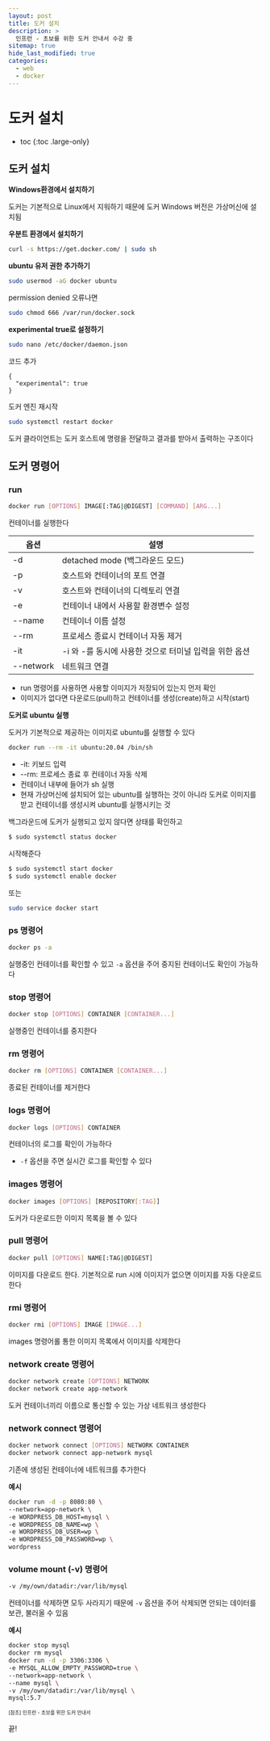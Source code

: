 ```yaml
---
layout: post
title: 도커 설치
description: >
  인프런 - 초보를 위한 도커 안내서 수강 중
sitemap: true
hide_last_modified: true
categories:
  - web
  - docker
---
```


# 도커 설치

* toc
{:toc .large-only}

## 도커 설치

__Windows환경에서 설치하기__

도커는 기본적으로 Linux에서 지워하기 때문에 도커 Windows 버전은 가상머신에 설치됨

__우분트 환경에서 설치하기__

```bash
curl -s https://get.docker.com/ | sudo sh
```

__ubuntu 유저 권한 추가하기__

```bash
sudo usermod -aG docker ubuntu
```
permission denied 오류나면
```bash
sudo chmod 666 /var/run/docker.sock
```

__experimental true로 설정하기__

```bash
sudo nano /etc/docker/daemon.json
```
코드 추가
```
{
  "experimental": true
}
```
도커 엔진 재시작
```bash
sudo systemctl restart docker
```


도커 클라이언트는 도커 호스트에 명령을 전달하고 결과를 받아서 출력하는 구조이다

## 도커 명령어

### run

```bash
docker run [OPTIONS] IMAGE[:TAG|@DIGEST] [COMMAND] [ARG...]
```
컨테이너를 실행한다

| 옵션 | 설명 |
| --- | --- |
| -d | detached mode (백그라운드 모드) |
| -p | 호스트와 컨테이너의 포트 연결 |
| -v | 호스트와 컨테이너의 디렉토리 연결 |
| -e | 컨테이너 내에서 사용할 환경변수 설정 |
| --name | 컨테이너 이름 설정 |
| --rm | 프로세스 종료시 컨테이너 자동 제거 |
| -it | -i 와 -를 동시에 사용한 것으로 터미널 입력을 위한 옵션 |
| --network | 네트워크 연결 |

- run 명령어를 사용하면 사용할 이미지가 저장되어 있는지 먼저 확인
- 이미지가 없다면 다운로드(pull)하고 컨테이너를 생성(create)하고 시작(start)


__도커로 ubuntu 실행__

도커가 기본적으로 제공하는 이미지로 ubuntu를 실행할 수 있다

```bash
docker run --rm -it ubuntu:20.04 /bin/sh
```

- -it: 키보드 입력
- --rm: 프로세스 종료 후 컨테이너 자동 삭제
- 컨테이너 내부에 들어가 sh 실행
- 현재 가상머신에 설치되어 있는 ubuntu를 실행하는 것이 아니라 도커로 이미지를 받고 컨테이너를 생성시켜 ubuntu를 실행시키는 것

백그라운드에 도커가 실행되고 있지 않다면 상태를 확인하고

```bash
$ sudo systemctl status docker 
```

시작해준다

```bash
$ sudo systemctl start docker
$ sudo systemctl enable docker
```

또는
```bash
sudo service docker start
```

### ps 명령어

```bash
docker ps -a
```

실행중인 컨테이너를 확인할 수 있고 `-a` 옵션을 주어 중지된 컨테이너도 확인이 가능하다

### stop 명령어

```bash
docker stop [OPTIONS] CONTAINER [CONTAINER...]
```

실행중인 컨테이너를 중지한다

### rm 명령어

```bash
docker rm [OPTIONS] CONTAINER [CONTAINER...]
```

종료된 컨테이너를 제거한다

### logs 명령어

```bash
docker logs [OPTIONS] CONTAINER
```

컨테이너의 로그를 확인이 가능하다
- `-f` 옵션을 주면 실시간 로그를 확인할 수 있다

### images 명령어

```bash
docker images [OPTIONS] [REPOSITORY[:TAG]]
```

도커가 다운로드한 이미지 목록을 볼 수 있다

### pull 명령어

```bash
docker pull [OPTIONS] NAME[:TAG|@DIGEST]
```

이미지를 다운로드 한다. 기본적으로 run 시에 이미지가 없으면 이미지를 자동 다운로드 한다

### rmi 명령어

```bash
docker rmi [OPTIONS] IMAGE [IMAGE...]
```

images 명령어롤 통한 이미지 목록에서 이미지를 삭제한다

### network create 명령어

```bash
docker network create [OPTIONS] NETWORK
docker network create app-network
```

도커 컨테이너끼리 이름으로 통신할 수 있는 가상 네트워크 생성한다

### network connect 명령어

```bash
docker network connect [OPTIONS] NETWORK CONTAINER
docker network connect app-network mysql
```
기존에 생성된 컨테이너에 네트워크를 추가한다

__예시__

```bash
docker run -d -p 8080:80 \
--network=app-network \
-e WORDPRESS_DB_HOST=mysql \
-e WORDPRESS_DB_NAME=wp \
-e WORDPRESS_DB_USER=wp \
-e WORDPRESS_DB_PASSWORD=wp \
wordpress
```

### volume mount (-v) 명령어

```bash
-v /my/own/datadir:/var/lib/mysql
```

컨테이너를 삭제하면 모두 사라지기 때문에 `-v` 옵션을 주어 삭제되면 안되는 데이터를 보관, 불러올 수 있음

__예시__

```bash
docker stop mysql
docker rm mysql
docker run -d -p 3306:3306 \
-e MYSQL_ALLOW_EMPTY_PASSWORD=true \
--network=app-network \
--name mysql \
-v /my/own/datadir:/var/lib/mysql \
mysql:5.7
```


<span style="font-size:70%">[참조] 인프런 - 초보를 위한 도커 안내서

끝!
